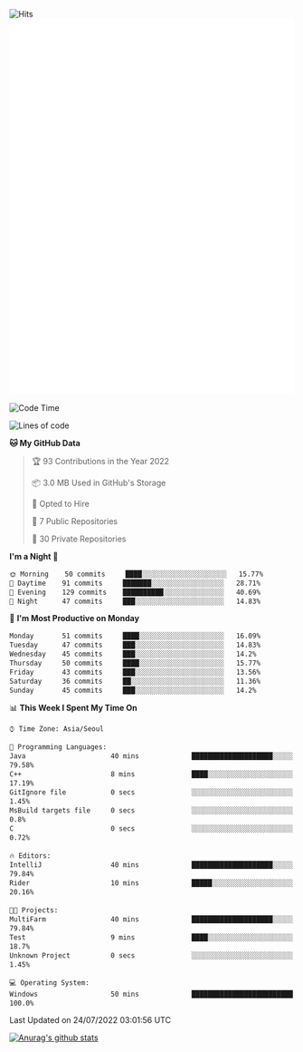 ![Hits](https://hits.seeyoufarm.com/api/count/incr/badge.svg?url=https%3A%2F%2Fgithub.com%2Fkokose1234&count_bg=%2379C83D&title_bg=%23555555&icon=apple.svg&icon_color=%23E7E7E7&title=hits&edge_flat=false)
<br/>
![Metrics](https://github.com/kokose1234/kokose1234/blob/main/github-metrics.svg)

<!--START_SECTION:waka-->
![Code Time](http://img.shields.io/badge/Code%20Time-655%20hrs%2041%20mins-blue)

![Lines of code](https://img.shields.io/badge/From%20Hello%20World%20I%27ve%20Written-942%20Thousand%20lines%20of%20code-blue)

**🐱 My GitHub Data** 

> 🏆 93 Contributions in the Year 2022
 > 
> 📦 3.0 MB Used in GitHub's Storage 
 > 
> 💼 Opted to Hire
 > 
> 📜 7 Public Repositories 
 > 
> 🔑 30 Private Repositories  
 > 
**I'm a Night 🦉** 

```text
🌞 Morning    50 commits     ████░░░░░░░░░░░░░░░░░░░░░   15.77% 
🌆 Daytime    91 commits     ███████░░░░░░░░░░░░░░░░░░   28.71% 
🌃 Evening    129 commits    ██████████░░░░░░░░░░░░░░░   40.69% 
🌙 Night      47 commits     ███░░░░░░░░░░░░░░░░░░░░░░   14.83%

```
📅 **I'm Most Productive on Monday** 

```text
Monday       51 commits     ████░░░░░░░░░░░░░░░░░░░░░   16.09% 
Tuesday      47 commits     ███░░░░░░░░░░░░░░░░░░░░░░   14.83% 
Wednesday    45 commits     ███░░░░░░░░░░░░░░░░░░░░░░   14.2% 
Thursday     50 commits     ████░░░░░░░░░░░░░░░░░░░░░   15.77% 
Friday       43 commits     ███░░░░░░░░░░░░░░░░░░░░░░   13.56% 
Saturday     36 commits     ██░░░░░░░░░░░░░░░░░░░░░░░   11.36% 
Sunday       45 commits     ███░░░░░░░░░░░░░░░░░░░░░░   14.2%

```


📊 **This Week I Spent My Time On** 

```text
⌚︎ Time Zone: Asia/Seoul

💬 Programming Languages: 
Java                     40 mins             ████████████████████░░░░░   79.58% 
C++                      8 mins              ████░░░░░░░░░░░░░░░░░░░░░   17.19% 
GitIgnore file           0 secs              ░░░░░░░░░░░░░░░░░░░░░░░░░   1.45% 
MsBuild targets file     0 secs              ░░░░░░░░░░░░░░░░░░░░░░░░░   0.8% 
C                        0 secs              ░░░░░░░░░░░░░░░░░░░░░░░░░   0.72%

🔥 Editors: 
IntelliJ                 40 mins             ████████████████████░░░░░   79.84% 
Rider                    10 mins             █████░░░░░░░░░░░░░░░░░░░░   20.16%

🐱‍💻 Projects: 
MultiFarm                40 mins             ████████████████████░░░░░   79.84% 
Test                     9 mins              ████░░░░░░░░░░░░░░░░░░░░░   18.7% 
Unknown Project          0 secs              ░░░░░░░░░░░░░░░░░░░░░░░░░   1.45%

💻 Operating System: 
Windows                  50 mins             █████████████████████████   100.0%

```


 Last Updated on 24/07/2022 03:01:56 UTC
<!--END_SECTION:waka-->

[![Anurag's github stats](https://github-readme-stats.vercel.app/api?username=kokose1234&theme=dracula)](https://github.com/anuraghazra/github-readme-stats)



	
